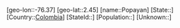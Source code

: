 ﻿---
location: [2.45,-76.37]
type: City
tags:
- geo/City


SpocWebEntityId: 33456
isDeleted: false
confidential: public

---
[geo-lon::-76.37]
[geo-lat::2.45]
[name::Popayan]
[State::]
[Country::[Colombia](geo/Continent/South-America/Colombia.md)]
[StateId::]
[Population::]
[Unknown::]

